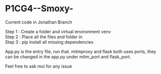 # P1CG4--Smoxy-

Current code in Jonathan Branch

Step 1 : Create a folder and virtual environment venv <br/>
Step 2 : Place all the files and folder in <br/>
Step 3 : pip install all missing dependencies <br/>

App.py is the entry file, run that.
mitmproxy and flask both uses ports, they can be changed in the app.py under mitm_port and flask_port.

Feel free to ask moi for any issue
